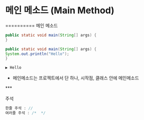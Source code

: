 # 메인 메소드 (Main Method)

==========
메인 메소드

```java
public static void main(String[] args) {
}
```
```java
public static void main(String[] args) {
System.out.println("Hello");
}

▶️ Hello
```
- 메인메소드는 프로젝트에서 단 하나, 시작점, 클래스 안에 메인메소드

***<br>

주석

```java
한줄 주석 : //
여러줄 주석 : /*  */
```

